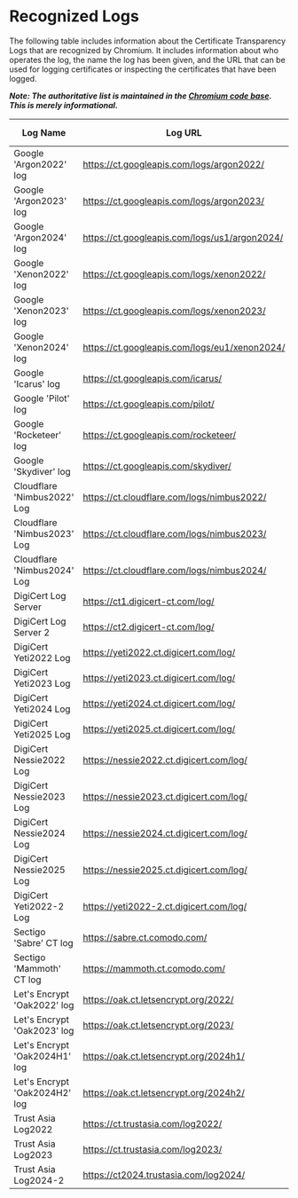 # Recognized Logs

The following table includes information about the Certificate Transparency Logs
that are recognized by Chromium. It includes information about who operates the
log, the name the log has been given, and the URL that can be used for logging
certificates or inspecting the certificates that have been logged.

**_Note: The authoritative list is maintained in the [Chromium code base](https://cs.chromium.org/chromium/src/components/certificate_transparency/data/log_list.json). This is merely informational._**

|Log Name                       |Log URL                                       |Log State |MMD    |Temporal Interval Start|Temporal Interval End  |Log Operator    |Contact Info                       |
|-------------------------------|----------------------------------------------|----------|-------|-----------------------|-----------------------|----------------|-----------------------------------|
|Google 'Argon2022' log         | https://ct.googleapis.com/logs/argon2022/    | Usable   | 86400 |  2022-01-01T00:00:00Z |  2023-01-01T00:00:00Z |  Google        |  google-ct-logs@googlegroups.com  |
|Google 'Argon2023' log         | https://ct.googleapis.com/logs/argon2023/    | Usable   | 86400 |  2023-01-01T00:00:00Z |  2024-01-01T00:00:00Z |  Google        |  google-ct-logs@googlegroups.com  |
|Google 'Argon2024' log         | https://ct.googleapis.com/logs/us1/argon2024/| Usable   | 86400 |  2024-01-01T00:00:00Z |  2025-01-01T00:00:00Z |  Google        |  google-ct-logs@googlegroups.com  |
|Google 'Xenon2022' log         | https://ct.googleapis.com/logs/xenon2022/    | Usable   | 86400 |  2022-01-01T00:00:00Z |  2023-01-01T00:00:00Z |  Google        |  google-ct-logs@googlegroups.com  |
|Google 'Xenon2023' log         | https://ct.googleapis.com/logs/xenon2023/    | Usable   | 86400 |  2023-01-01T00:00:00Z |  2024-01-01T00:00:00Z |  Google        |  google-ct-logs@googlegroups.com  |
|Google 'Xenon2024' log         | https://ct.googleapis.com/logs/eu1/xenon2024/| Usable   | 86400 |  2024-01-01T00:00:00Z |  2025-01-01T00:00:00Z |  Google        |  google-ct-logs@googlegroups.com  |
|Google 'Icarus' log            | https://ct.googleapis.com/icarus/            | Retired  | 86400 |                       |                       |  Google        |  google-ct-logs@googlegroups.com  |
|Google 'Pilot' log             | https://ct.googleapis.com/pilot/             | Retired  | 86400 |                       |                       |  Google        |  google-ct-logs@googlegroups.com  |
|Google 'Rocketeer' log         | https://ct.googleapis.com/rocketeer/         | Retired  | 86400 |                       |                       |  Google        |  google-ct-logs@googlegroups.com  |
|Google 'Skydiver' log          | https://ct.googleapis.com/skydiver/          | Retired  | 86400 |                       |                       |  Google        |  google-ct-logs@googlegroups.com  |
|Cloudflare 'Nimbus2022' Log    | https://ct.cloudflare.com/logs/nimbus2022/   | Usable   | 86400 |  2022-01-01T00:00:00Z |  2023-01-01T00:00:00Z |  Cloudflare    |  ct-logs@cloudflare.com           |
|Cloudflare 'Nimbus2023' Log    | https://ct.cloudflare.com/logs/nimbus2023/   | Usable   | 86400 |  2023-01-01T00:00:00Z |  2024-01-01T00:00:00Z |  Cloudflare    |  ct-logs@cloudflare.com           |
|Cloudflare 'Nimbus2024' Log    | https://ct.cloudflare.com/logs/nimbus2024/   | Usable   | 86400 |  2024-01-01T00:00:00Z |  2025-01-01T00:00:00Z |  Cloudflare    |  ct-logs@cloudflare.com           |
|DigiCert Log Server            | https://ct1.digicert-ct.com/log/             | Retired  | 86400 |                       |                       |  DigiCert      |  ctops@digicert.com               |
|DigiCert Log Server 2          | https://ct2.digicert-ct.com/log/             | Retired  | 86400 |                       |                       |  DigiCert      |  ctops@digicert.com               |
|DigiCert Yeti2022 Log          | https://yeti2022.ct.digicert.com/log/        | Retired  | 86400 |  2022-01-01T00:00:00Z |  2023-01-01T00:00:00Z |  DigiCert      |  ctops@digicert.com               |
|DigiCert Yeti2023 Log          | https://yeti2023.ct.digicert.com/log/        | Retired  | 86400 |  2023-01-01T00:00:00Z |  2024-01-01T00:00:00Z |  DigiCert      |  ctops@digicert.com               |
|DigiCert Yeti2024 Log          | https://yeti2024.ct.digicert.com/log/        | Usable   | 86400 |  2024-01-01T00:00:00Z |  2025-01-01T00:00:00Z |  DigiCert      |  ctops@digicert.com               |
|DigiCert Yeti2025 Log          | https://yeti2025.ct.digicert.com/log/        | Usable   | 86400 |  2025-01-01T00:00:00Z |  2026-01-01T00:00:00Z |  DigiCert      |  ctops@digicert.com               |
|DigiCert Nessie2022 Log        | https://nessie2022.ct.digicert.com/log/      | Usable   | 86400 |  2022-01-01T00:00:00Z |  2023-01-01T00:00:00Z |  DigiCert      |  ctops@digicert.com               |
|DigiCert Nessie2023 Log        | https://nessie2023.ct.digicert.com/log/      | Usable   | 86400 |  2023-01-01T00:00:00Z |  2024-01-01T00:00:00Z |  DigiCert      |  ctops@digicert.com               |
|DigiCert Nessie2024 Log        | https://nessie2024.ct.digicert.com/log/      | Usable   | 86400 |  2024-01-01T00:00:00Z |  2025-01-01T00:00:00Z |  DigiCert      |  ctops@digicert.com               |
|DigiCert Nessie2025 Log        | https://nessie2025.ct.digicert.com/log/      | Usable   | 86400 |  2025-01-01T00:00:00Z |  2026-01-01T00:00:00Z |  DigiCert      |  ctops@digicert.com               |
|DigiCert Yeti2022-2 Log        | https://yeti2022-2.ct.digicert.com/log/      | Retired  | 86400 |  2022-01-01T00:00:00Z |  2023-01-01T00:00:00Z |  DigiCert      |  ctops@digicert.com               |
|Sectigo 'Sabre' CT log         | https://sabre.ct.comodo.com/                 | Usable   | 86400 |                       |                       |  Sectigo       |  ctops@sectigo.com                |
|Sectigo 'Mammoth' CT log       | https://mammoth.ct.comodo.com/               | Usable   | 86400 |                       |                       |  Sectigo       |  ctops@sectigo.com                |
|Let's Encrypt 'Oak2022' log    | https://oak.ct.letsencrypt.org/2022/         | Usable   | 86400 |  2022-01-01T00:00:00Z |  2023-01-07T00:00:00Z |  Let's Encrypt |  sre@letsencrypt.org              |
|Let's Encrypt 'Oak2023' log    | https://oak.ct.letsencrypt.org/2023/         | Usable   | 86400 |  2023-01-01T00:00:00Z |  2024-01-07T00:00:00Z |  Let's Encrypt |  sre@letsencrypt.org              |
|Let's Encrypt 'Oak2024H1' log  | https://oak.ct.letsencrypt.org/2024h1/       | Usable   | 86400 |  2023-12-20T00:00:00Z |  2024-07-20T00:00:00Z |  Let's Encrypt |  sre@letsencrypt.org              |
|Let's Encrypt 'Oak2024H2' log  | https://oak.ct.letsencrypt.org/2024h2/       | Usable   | 86400 |  2024-06-20T00:00:00Z |  2025-01-20T00:00:00Z |  Let's Encrypt |  sre@letsencrypt.org              |
|Trust Asia Log2022             | https://ct.trustasia.com/log2022/            | Usable   | 86400 |  2022-01-01T00:00:00Z |  2023-01-01T00:00:00Z |  TrustAsia     |  trustasia-ct-logs@trustasia.com  |
|Trust Asia Log2023             | https://ct.trustasia.com/log2023/            | Usable   | 86400 |  2023-01-01T00:00:00Z |  2024-01-01T00:00:00Z |  TrustAsia     |  trustasia-ct-logs@trustasia.com  |
|Trust Asia Log2024-2           | https://ct2024.trustasia.com/log2024/        | Qualified| 86400 |  2024-01-01T00:00:00Z |  2025-01-01T00:00:00Z |  TrustAsia     |  trustasia-ct-logs@trustasia.com  |
